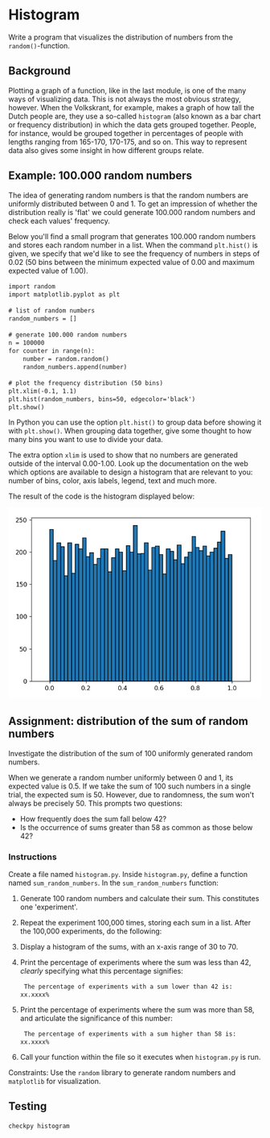 # Histogram

Write a program that visualizes the distribution of numbers from the `random()`-function.

## Background

Plotting a graph of a function, like in the last module, is one of the many ways of visualizing data. This is not always the most obvious strategy, however. When the Volkskrant, for example, makes a graph of how tall the Dutch people are, they use a so-called `histogram` (also known as a bar chart or frequency distribution) in which the data gets grouped together. People, for instance, would be grouped together in percentages of people with lengths ranging from 165-170, 170-175, and so on. This way to represent data also gives some insight in how different groups relate.

## Example: 100.000 random numbers

The idea of generating random numbers is that the random numbers are uniformly distributed between 0 and 1. To get an impression of whether the distribution really is 'flat' we could generate 100.000 random numbers and check each values' frequency.

Below you'll find a small program that generates 100.000 random numbers and stores each random number in a list. When the command `plt.hist()` is given, we specify that we'd like to see the frequency of numbers in steps of 0.02 (50 bins between the minimum expected value of 0.00 and maximum expected value of 1.00).

    import random
    import matplotlib.pyplot as plt

    # list of random numbers
    random_numbers = []

    # generate 100.000 random numbers
    n = 100000
    for counter in range(n):
        number = random.random()          
        random_numbers.append(number)

    # plot the frequency distribution (50 bins)
    plt.xlim(-0.1, 1.1)
    plt.hist(random_numbers, bins=50, edgecolor='black')
    plt.show()

In Python you can use the option `plt.hist()` to group data before showing it with `plt.show()`. When grouping data together, give some thought to how many bins you want to use to divide your data.

The extra option `xlim` is used to show that no numbers are generated outside of the interval 0.00-1.00. Look up the documentation on the web which options are available to design a histogram that are relevant to you: number of bins, color, axis labels, legend, text and much more.

The result of the code is the histogram displayed below:

![](../../../assets/HistogramExample.png)

## Assignment: distribution of the sum of random numbers

Investigate the distribution of the sum of 100 uniformly generated random numbers.

When we generate a random number uniformly between 0 and 1, its expected value is 0.5. If we take the sum of 100 such numbers in a single trial, the expected sum is 50. However, due to randomness, the sum won't always be precisely 50. This prompts two questions:

* How frequently does the sum fall below 42?
* Is the occurrence of sums greater than 58 as common as those below 42?

### Instructions

Create a file named `histogram.py`.
Inside `histogram.py`, define a function named `sum_random_numbers`.
In the `sum_random_numbers` function:

1. Generate 100 random numbers and calculate their sum. This constitutes one 'experiment'.
2. Repeat the experiment 100,000 times, storing each sum in a list.
After the 100,000 experiments, do the following:
3. Display a histogram of the sums, with an x-axis range of 30 to 70.
4. Print the percentage of experiments where the sum was less than 42, *clearly* specifying what this percentage signifies:

        The percentage of experiments with a sum lower than 42 is: xx.xxxx%

5. Print the percentage of experiments where the sum was more than 58, and articulate the significance of this number:

        The percentage of experiments with a sum higher than 58 is: xx.xxxx%

6. Call your function within the file so it executes when `histogram.py` is run.

Constraints: Use the `random` library to generate random numbers and `matplotlib` for visualization.

## Testing

    checkpy histogram

